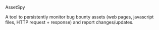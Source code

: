 AssetSpy

A tool to persistently monitor bug bounty assets (web pages, javascript files, HTTP request + response) and report changes/updates.
